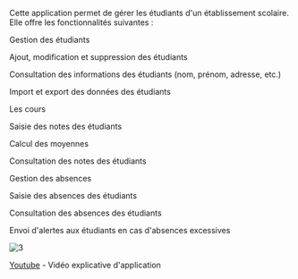 Cette application permet de gérer les étudiants d'un établissement scolaire. Elle offre les fonctionnalités suivantes :

Gestion des étudiants

Ajout, modification et suppression des étudiants

Consultation des informations des étudiants (nom, prénom, adresse, etc.)

Import et export des données des étudiants

Les cours

Saisie des notes des étudiants

Calcul des moyennes

Consultation des notes des étudiants

Gestion des absences

Saisie des absences des étudiants

Consultation des absences des étudiants

Envoi d'alertes aux étudiants en cas d'absences excessives

![3](https://github.com/ELkhabliOmar/gestionDesEtudiants/assets/143323403/41586c18-4b8c-4c79-83cc-0b19b46d6695)

[Youtube](https://www.youtube.com/watch?v=gABRP6nKi1U&t=3s) - Vidéo explicative d'application

